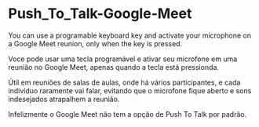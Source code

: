 # Push_To_Talk-Google-Meet
You can use a programable keyboard key and activate your microphone on a Google Meet reunion, only when the key is pressed.

Voce pode usar uma tecla programável e ativar seu microfone em uma reunião no Google Meet, apenas quando a tecla está pressionda.

Útil em reuniões de salas de aulas, onde há vários participantes, e cada indivíduo raramente vai falar, evitando que o microfone
fique aberto e sons indesejados atrapalhem a reunião.

Infelizmente o Google Meet não tem a opção de Push To Talk por padrão.
